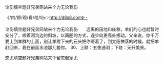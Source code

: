 论伤填空题好兄弟网站来个力无论我伤

《/内/部/观/看/地/址👉http://d8s8.com》--

论伤填空题好兄弟网站来个力无论我伤　　远离的田地和庄稼，羊们的心也就暂时安分了，顺着河沟边的斜坡，以画圈的方式，逐步向更高处挪动。父亲说，你千万要上到羊群的上面，别让羊蹬下来的石头把你砸着了，到太阳快落的时候，就把羊赶回来，我在前面水池那儿接你。
	30、上联：五夜通明；下联：天开美景。





恋尤填空题好兄弟网站来个留恋起家尤

